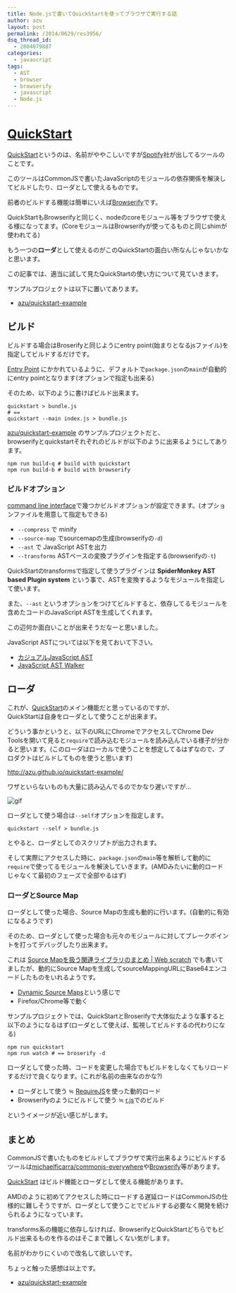 ```yaml
---
title: Node.jsで書いてQuickStartを使ってブラウザで実行する話
author: azu
layout: post
permalink: /2014/0629/res3956/
dsq_thread_id:
  - 2804079887
categories:
  - javascript
tags:
  - AST
  - browser
  - browserify
  - javascript
  - Node.js
---
```

# [QuickStart][1]

[QuickStart][1]というのは、名前がややこしいですが[Spotify][2]社が出してるツールのことです。

このツールはCommonJSで書いたJavaScriptのモジュールの依存関係を解決してビルドしたり、ローダとして使えるものです。

前者のビルドする機能は簡単にいえば[Browserify][3]です。

QuickStartもBrowserifyと同じく、nodeのcoreモジュール等をブラウザで使える様になってます。(CoreモジュールはBrowserifyが使ってるものと同じshimが使われてる)

もう一つの**ローダ**として使えるのがこのQuickStartの面白い所なんじゃないかなと思います。

この記事では、適当に試して見たQuickStartの使い方について見ていきます。

サンプルプロジェクトは以下に置いてあります。

*   [azu/quickstart-example][4]

## ビルド

ビルドする場合はBroserifyと同じようにentry point(始まりとなるjsファイル)を指定してビルドするだけです。

[Entry Point][5] にかかれているように、デフォルトで`package.json`の`main`が自動的にentry pointとなります(オプションで指定も出来る)

そのため、以下のように書けばビルド出来ます。

    quickstart > bundle.js
    # ==
    quickstart --main index.js > bundle.js
    

[azu/quickstart-example][4] のサンプルプロジェクトだと、  
browserifyとquickstartそれぞれのビルドが以下のように出来るようにしてあります。

    npm run build-q # build with quickstart
    npm run build-b # build with browserify
    

### ビルドオプション

[command line interface][6]で幾つかビルドオプションが設定できます。(オプションファイルを用意して指定もできる)

*   `--compress` で minify
*   `--source-map` でsourcemapの生成(browserifyの`-d`)
*   `--ast` で JavaScript ASTを出力
*   `--transforms` ASTベースの変換プラグインを指定する(browserifyの`-t`)

QuickStartのtransformsで指定して使うプラグインは **SpiderMonkey AST based Plugin system** という事で、ASTを変換するようなモジュールを指定して使います。

また、`--ast` というオプションをつけてビルドすると、依存してるモジュールを含めたコードのJavaScript ASTを生成してくれます。

この辺何か面白いことが出来そうだなーと思いました。

JavaScript ASTについては以下を見ておいて下さい。

*   [カジュアルJavaScript AST][7]
*   [JavaScript AST Walker][8]

## ローダ

これが、[QuickStart][1]のメイン機能だと思っているのですが、  
QuickStartは自身をローダとして使うことが出来ます。

どういう事かというと、以下のURLにChromeでアクセスしてChrome Dev Toolsを開いて見ると`require`で読み込むモジュールを読み込んでいる様子が分かると思います。(このローダはローカルで使うことを想定してるはずなので、プロダクトはビルドしてものを使うと思います)

<http://azu.github.io/quickstart-example/>

ワザといらないものも大量に読み込んでるのでかなり遅いですが…

![gif][9]

ローダとして使う場合は`--self`オプションを指定します。

    quickstart --self > bundle.js
    

とやると、ローダとしてのスクリプトが出力されます。

そして実際にアクセスした時に、`package.json`の`main`等を解析して動的に`require`で使ってるモジュールを解決していきます。(AMDみたいに動的ロードじゃなくて最初のフェーズで全部やるはず)

### ローダとSource Map

ローダとして使った場合、Source Mapの生成も動的に行います。(自動的に有効になるようです)

そのため、ローダとして使った場合も元々のモジュールに対してブレークポイントを打ってデバッグしたり出来ます。

これは [Source Mapを扱う関連ライブラリのまとめ | Web scratch][10] でも書いてましたが、動的にSource Mapを生成してsourceMappingURLにBase64エンコードしたものをいれるようです。

*   [Dynamic Source Maps][11]という感じで
*   Firefox/Chrome等で動く

サンプルプロジェクトでは、QuickStartとBroserifyで大体似たような事すると以下のようになるはず(ローダとして使えば、監視してビルドするの代わりになる)

    npm run quickstart
    npm run watch # == broserify -d
    

ローダとして使った時、コードを変更した場合でもビルドをしなくてもリロードするだけで良くなります。(これが名前の由来なのかな?)

*   ローダとして使う ≒ [RequireJS][12]を使った動的ロード
*   Browserifyのようにビルドして使う ≒ [r.js][13]でのビルド

というイメージが近い感じがします。

## まとめ

CommonJSで書いたものをビルドしてブラウザで実行出来るようにビルドするツールは[michaelficarra/commonjs-everywhere][14]や[Browserify][3]等があります。

[QuickStart][1] はビルド機能とローダとして使える機能があります。

AMDのように初めてアクセスした時にロードする遅延ロードはCommonJSの仕様的に難しそうですが、ローダとして使うことでビルドする必要なく開発を続けられるようになっています。

transforms系の機能に依存しなければ、BrowserifyとQuickStartどちらでもビルド出来るものを作るのはそこまで難しくない気がします。

名前がわかりにくいので改名して欲しいです。

ちょっと触った感想は以上です。

*   [azu/quickstart-example][4]

 [1]: http://spotify.github.io/quickstart/ "QuickStart"
 [2]: https://www.spotify.com/int/why-not-available/ "Spotify"
 [3]: http://browserify.org/ "Browserify"
 [4]: https://github.com/azu/quickstart-example "azu/quickstart-example"
 [5]: https://github.com/spotify/quickstart#entry-point "Entry Point"
 [6]: https://github.com/spotify/quickstart#command-line-interface "command line interface"
 [7]: http://azu.github.io/slide/JSojisan/ "カジュアルJavaScript AST"
 [8]: http://azu.github.io/slide/tkbjs/js-ast-walker.html "JavaScript AST Walker"
 [9]: http://i.gyazo.com/ba484c31e8389bf0d90ce778c1fe8c79.gif
 [10]: https://efcl.info/2014/0622/res3933/ "Source Mapを扱う関連ライブラリのまとめ | Web scratch"
 [11]: http://kybernetikos.github.io/jsSandbox/srcmaps/dynamic.html "Dynamic Source Maps"
 [12]: http://requirejs.org/ "RequireJS"
 [13]: https://github.com/jrburke/r.js/ "r.js"
 [14]: https://github.com/michaelficarra/commonjs-everywhere "michaelficarra/commonjs-everywhere"
